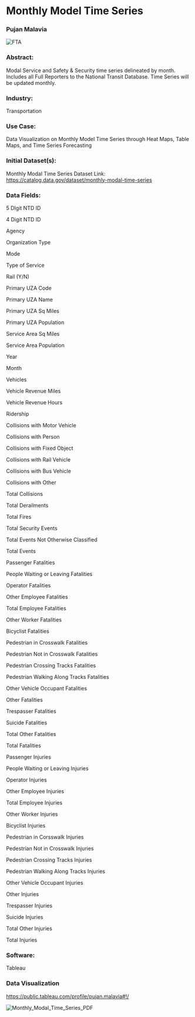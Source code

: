 # Monthly Model Time Series
### Pujan Malavia

![FTA](https://user-images.githubusercontent.com/19572673/80660796-b9f8c700-8a5a-11ea-8800-c0f76cc3bfee.jpg)

### Abstract:
Modal Service and Safety & Security time series delineated by month. Includes all Full Reporters to the National Transit Database. Time Series will be updated monthly.

### Industry:
Transportation 

### Use Case:
Data Visualization on Monthly Model Time Series through Heat Maps, Table Maps, and Time Series Forecasting

### Initial Dataset(s):
Monthly Modal Time Series Dataset
Link: https://catalog.data.gov/dataset/monthly-modal-time-series

### Data Fields:

5 DIgit NTD ID

4 Digit NTD ID

Agency

Organization Type

Mode

Type of Service

Rail (Y/N)

Primary UZA Code

Primary UZA Name

Primary UZA Sq Miles

Primary UZA Population

Service Area Sq Miles

Service Area Population

Year

Month

Vehicles

Vehicle Revenue Miles

Vehicle Revenue Hours

Ridership

Collisions with Motor Vehicle

Collisions with Person

Collisions with Fixed Object

Collisions with Rail Vehicle

Collisions with Bus Vehicle

Collisions with Other

Total Collisions

Total Derailments

Total Fires

Total Security Events

Total Events Not Otherwise Classified

Total Events

Passenger Fatalities

People Waiting or Leaving Fatalities

Operator Fatalities

Other Employee Fatalities

Total Employee Fatalities

Other Worker Fatalities

Bicyclist Fatalities

Pedestrian in Crosswalk Fatalities

Pedestrian Not in Crosswalk Fatalities

Pedestrian Crossing Tracks Fatalities

Pedestrian Walking Along Tracks Fatalities

Other Vehicle Occupant Fatalities

Other Fatalities

Trespasser Fatalities

Suicide Fatalities

Total Other Fatalities

Total Fatalities

Passenger Injuries

People Waiting or Leaving Injuries

Operator Injuries

Other Employee Injuries

Total Employee Injuries

Other Worker Injuries

Bicyclist Injuries

Pedestrian in Corsswalk Injuries

Pedestrian Not in Crosswalk Injuries

Pedestrian Crossing Tracks Injuries

Pedestrian Walking Along Tracks Injuries

Other Vehicle Occupant Injuries

Other Injuries

Trespasser Injuries

Suicide Injuries

Total Other Injuries

Total Injuries

### Software:
Tableau

### Data Visualization

https://public.tableau.com/profile/pujan.malavia#!/

![Monthly_Modal_Time_Series_PDF](https://user-images.githubusercontent.com/19572673/80660948-42776780-8a5b-11ea-8d8f-06e20cb6301a.PNG)
